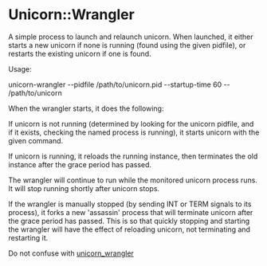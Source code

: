 # Unicorn::Wrangler

A simple process to launch and relaunch unicorn.  When launched, it either starts a new unicorn if none is running (found using the given pidfile), or restarts the existing unicorn if one is found.

Usage:

unicorn-wrangler --pidfile /path/to/unicorn.pid --startup-time 60 -- /path/to/unicorn <unicorn-options>

When the wrangler starts, it does the following:

If unicorn is not running (determined by looking for the unicorn pidfile, and if it exists, checking the named process is running), it starts unicorn with the given command.

If unicorn is running, it reloads the running instance, then terminates the old instance after the grace period has passed.

The wrangler will continue to run while the monitored unicorn process runs.  It will stop running shortly after unicorn stops.

If the wrangler is manually stopped (by sending INT or TERM signals to its process), it forks a new 'assassin' process that will terminate unicorn after the grace period has passed.  This is so that quickly stopping and starting the wrangler will have the effect of reloading unicorn, not terminating and restarting it.

Do not confuse with [unicorn_wrangler](https://github.com/grosser/unicorn_wrangler)
